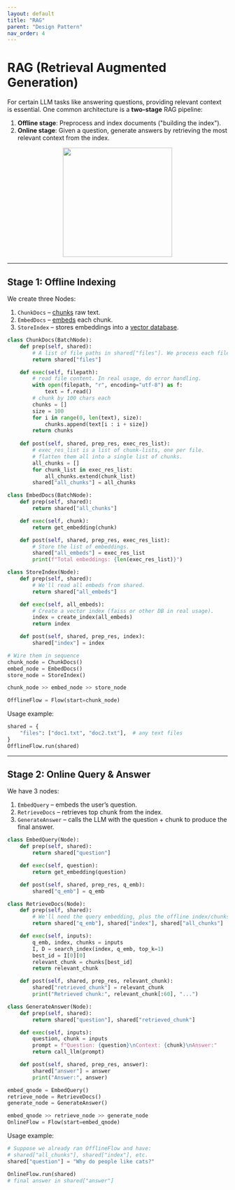 ```yaml
---
layout: default
title: "RAG"
parent: "Design Pattern"
nav_order: 4
---
```


# RAG (Retrieval Augmented Generation)

For certain LLM tasks like answering questions, providing relevant context is essential. One common architecture is a **two-stage** RAG pipeline:

1. **Offline stage**: Preprocess and index documents ("building the index").
2. **Online stage**: Given a question, generate answers by retrieving the most relevant context from the index.

<div align="center">
  <img src="https://github.com/the-pocket/PocketFlow/raw/main/assets/rag.png?raw=true" width="250"/>
</div>


---
## Stage 1: Offline Indexing

We create three Nodes:
1. `ChunkDocs` – [chunks](../utility_function/chunking.md) raw text.
2. `EmbedDocs` – [embeds](../utility_function/embedding.md) each chunk.
3. `StoreIndex` – stores embeddings into a [vector database](../utility_function/vector.md).

```python
class ChunkDocs(BatchNode):
    def prep(self, shared):
        # A list of file paths in shared["files"]. We process each file.
        return shared["files"]

    def exec(self, filepath):
        # read file content. In real usage, do error handling.
        with open(filepath, "r", encoding="utf-8") as f:
            text = f.read()
        # chunk by 100 chars each
        chunks = []
        size = 100
        for i in range(0, len(text), size):
            chunks.append(text[i : i + size])
        return chunks
    
    def post(self, shared, prep_res, exec_res_list):
        # exec_res_list is a list of chunk-lists, one per file.
        # flatten them all into a single list of chunks.
        all_chunks = []
        for chunk_list in exec_res_list:
            all_chunks.extend(chunk_list)
        shared["all_chunks"] = all_chunks

class EmbedDocs(BatchNode):
    def prep(self, shared):
        return shared["all_chunks"]

    def exec(self, chunk):
        return get_embedding(chunk)

    def post(self, shared, prep_res, exec_res_list):
        # Store the list of embeddings.
        shared["all_embeds"] = exec_res_list
        print(f"Total embeddings: {len(exec_res_list)}")

class StoreIndex(Node):
    def prep(self, shared):
        # We'll read all embeds from shared.
        return shared["all_embeds"]

    def exec(self, all_embeds):
        # Create a vector index (faiss or other DB in real usage).
        index = create_index(all_embeds)
        return index

    def post(self, shared, prep_res, index):
        shared["index"] = index

# Wire them in sequence
chunk_node = ChunkDocs()
embed_node = EmbedDocs()
store_node = StoreIndex()

chunk_node >> embed_node >> store_node

OfflineFlow = Flow(start=chunk_node)
```

Usage example:

```python
shared = {
    "files": ["doc1.txt", "doc2.txt"],  # any text files
}
OfflineFlow.run(shared)
```

---
## Stage 2: Online Query & Answer

We have 3 nodes:
1. `EmbedQuery` – embeds the user’s question.
2. `RetrieveDocs` – retrieves top chunk from the index.
3. `GenerateAnswer` – calls the LLM with the question + chunk to produce the final answer.

```python
class EmbedQuery(Node):
    def prep(self, shared):
        return shared["question"]

    def exec(self, question):
        return get_embedding(question)

    def post(self, shared, prep_res, q_emb):
        shared["q_emb"] = q_emb

class RetrieveDocs(Node):
    def prep(self, shared):
        # We'll need the query embedding, plus the offline index/chunks
        return shared["q_emb"], shared["index"], shared["all_chunks"]

    def exec(self, inputs):
        q_emb, index, chunks = inputs
        I, D = search_index(index, q_emb, top_k=1)
        best_id = I[0][0]
        relevant_chunk = chunks[best_id]
        return relevant_chunk

    def post(self, shared, prep_res, relevant_chunk):
        shared["retrieved_chunk"] = relevant_chunk
        print("Retrieved chunk:", relevant_chunk[:60], "...")

class GenerateAnswer(Node):
    def prep(self, shared):
        return shared["question"], shared["retrieved_chunk"]

    def exec(self, inputs):
        question, chunk = inputs
        prompt = f"Question: {question}\nContext: {chunk}\nAnswer:"
        return call_llm(prompt)

    def post(self, shared, prep_res, answer):
        shared["answer"] = answer
        print("Answer:", answer)

embed_qnode = EmbedQuery()
retrieve_node = RetrieveDocs()
generate_node = GenerateAnswer()

embed_qnode >> retrieve_node >> generate_node
OnlineFlow = Flow(start=embed_qnode)
```

Usage example:

```python
# Suppose we already ran OfflineFlow and have:
# shared["all_chunks"], shared["index"], etc.
shared["question"] = "Why do people like cats?"

OnlineFlow.run(shared)
# final answer in shared["answer"]
```